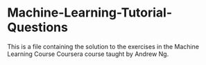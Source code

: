 # Machine-Learning-Tutorial-Questions
This is a file containing the solution to the exercises in the Machine Learning Course Coursera course taught by Andrew Ng.
